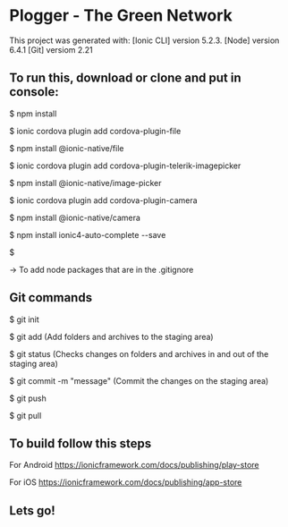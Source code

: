 # Plogger - The Green Network

This project was generated with: 
[Ionic CLI] version 5.2.3.
[Node] version 6.4.1
[Git] versiom 2.21

## To run this, download or clone and put in console:

$ npm install

$ ionic cordova plugin add cordova-plugin-file

$ npm install @ionic-native/file

$ ionic cordova plugin add cordova-plugin-telerik-imagepicker

$ npm install @ionic-native/image-picker

$ ionic cordova plugin add cordova-plugin-camera

$ npm install @ionic-native/camera

$ npm install ionic4-auto-complete --save

$

-> To add node packages that are in the .gitignore

## Git commands

$ git init

$ git add 
(Add folders and archives to the staging area)

$ git status
(Checks changes on folders and archives in and out of the staging area)

$ git commit -m "message"
(Commit the changes on the staging area)

$ git push

$ git pull

## To build follow this steps

For Android
https://ionicframework.com/docs/publishing/play-store

For iOS
https://ionicframework.com/docs/publishing/app-store

## Lets go!




